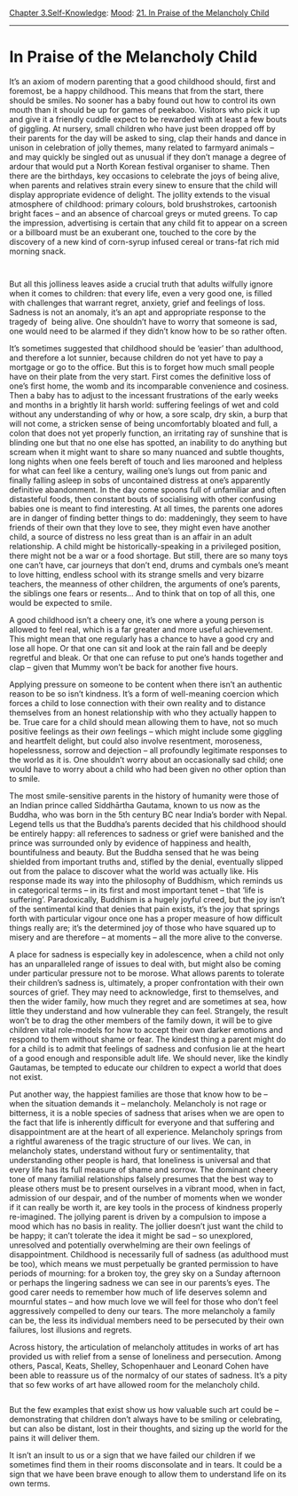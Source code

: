 [Chapter 3.Self-Knowledge](https://www.theschooloflife.com/thebookoflife/category/self-knowledge/): [Mood](https://www.theschooloflife.com/thebookoflife/category/self-knowledge/mood/): [21. In Praise of the Melancholy Child](https://www.theschooloflife.com/thebookoflife/in-praise-of-the-melancholy-child/)

* * *

# In Praise of the Melancholy Child

It’s an axiom of modern parenting that a good childhood should, first and foremost, be a happy childhood. This means that from the start, there should be smiles. No sooner has a baby found out how to control its own mouth than it should be up for games of peekaboo. Visitors who pick it up and give it a friendly cuddle expect to be rewarded with at least a few bouts of giggling. At nursery, small children who have just been dropped off by their parents for the day will be asked to sing, clap their hands and dance in unison in celebration of jolly themes, many related to farmyard animals – and may quickly be singled out as unusual if they don’t manage a degree of ardour that would put a North Korean festival organiser to shame. Then there are the birthdays, key occasions to celebrate the joys of being alive, when parents and relatives strain every sinew to ensure that the child will display appropriate evidence of delight. The jollity extends to the visual atmosphere of childhood: primary colours, bold brushstrokes, cartoonish bright faces – and an absence of charcoal greys or muted greens. To cap the impression, advertising is certain that any child fit to appear on a screen or a billboard must be an exuberant one, touched to the core by the discovery of a new kind of corn-syrup infused cereal or trans-fat rich mid morning snack.

<figure class="aligncenter"><img src="https://lh3.googleusercontent.com/L1dxo_UkrRWeaU5tHvl3hjCBM6UKu4xKX0-51y_27U-3dJZQMH8CQQ2Qo9afzEORQoTC6cRBMP0u1gpOQnr4ayTGIz7sgpdWG1IvG4aFSCniq7rET7nN5XFAYJ_bCMkc5blFZrYE" alt=""></figure>

<figure class="aligncenter"><img src="https://lh5.googleusercontent.com/jURTY8XLddAwdk-uY55HUBC9btRO_QgJ_CUhdvU52HzFEwVznqZ-2XGI723TM1YdUMHCiNVuhTVC9iYKwz7sYGEud3ha6L9CW2w7xTFAhQhWHoa80gOMUPDsDudllauWmkpadf9d" alt=""></figure>

But all this jolliness leaves aside a crucial truth that adults wilfully ignore when it comes to children: that every life, even a very good one, is filled with challenges that warrant regret, anxiety, grief and feelings of loss. Sadness is not an anomaly, it’s an apt and appropriate response to the tragedy of&nbsp; being alive. One shouldn’t have to worry that someone is sad, one would need to be alarmed if they didn’t know how to be so rather often.

It’s sometimes suggested that childhood should be ‘easier’ than adulthood, and therefore a lot sunnier, because children do not yet have to pay a mortgage or go to the office. But this is to forget how much small people have on their plate from the very start. First comes the definitive loss of one’s first home, the womb and its incomparable convenience and cosiness. Then a baby has to adjust to the incessant frustrations of the early weeks and months in a brightly lit harsh world: suffering feelings of wet and cold without any understanding of why or how, a sore scalp, dry skin, a burp that will not come, a stricken sense of being uncomfortably bloated and full, a colon that does not yet properly function, an irritating ray of sunshine that is blinding one but that no one else has spotted, an inability to do anything but scream when it might want to share so many nuanced and subtle thoughts, long nights when one feels bereft of touch and lies marooned and helpless for what can feel like a century, wailing one’s lungs out from panic and finally falling asleep in sobs of uncontained distress at one’s apparently definitive abandonment. In the day come spoons full of unfamiliar and often distasteful foods, then constant bouts of socialising with other confusing babies one is meant to find interesting. At all times, the parents one adores are in danger of finding better things to do: maddeningly, they seem to have friends of their own that they love to see, they might even have another child, a source of distress no less great than is an affair in an adult relationship. A child might be historically-speaking in a privileged position, there might not be a war or a food shortage. But still, there are so many toys one can’t have, car journeys that don’t end, drums and cymbals one’s meant to love hitting, endless school with its strange smells and very bizarre teachers, the meanness of other children, the arguments of one’s parents, the siblings one fears or resents… And to think that on top of all this, one would be expected to smile.

A good childhood isn’t a cheery one, it’s one where a young person is allowed to feel real, which is a far greater and more useful achievement. This might mean that one regularly has a chance to have a good cry and lose all hope. Or that one can sit and look at the rain fall and be deeply regretful and bleak. Or that one can refuse to put one’s hands together and clap – given that Mummy won’t be back for another five hours.&nbsp;

Applying pressure on someone to be content when there isn’t an authentic reason to be so isn’t kindness. It’s a form of well-meaning coercion which forces a child to lose connection with their own reality and to distance themselves from an honest relationship with who they actually happen to be. True care for a child should mean allowing them to have, not so much positive feelings as their _own_ feelings – which might include some giggling and heartfelt delight, but could also involve resentment, moroseness, hopelessness, sorrow and dejection – all profoundly legitimate responses to the world as it is. One shouldn’t worry about an occasionally sad child; one would have to worry about a child who had been given no other option than to smile.

The most smile-sensitive parents in the history of humanity were those of an Indian prince called Siddhārtha Gautama, known to us now as the Buddha, who was born in the 5th century BC near India’s border with Nepal. Legend tells us that the Buddha’s parents decided that his childhood should be entirely happy: all references to sadness or grief were banished and the prince was surrounded only by evidence of happiness and health, bountifulness and beauty. But the Buddha sensed that he was being shielded from important truths and, stifled by the denial, eventually slipped out from the palace to discover what the world was actually like. His response made its way into the philosophy of Buddhism, which reminds us in categorical terms – in its first and most important tenet – that ‘life is suffering’. Paradoxically, Buddhism is a hugely joyful creed, but the joy isn’t of the sentimental kind that denies that pain exists, it’s the joy that springs forth with particular vigour once one has a proper measure of how difficult things really are; it’s the determined joy of those who have squared up to misery and are therefore – at moments – all the more alive to the converse.

A place for sadness is especially key in adolescence, when a child not only has an unparalleled range of issues to deal with, but might also be coming under particular pressure not to be morose. What allows parents to tolerate their children’s sadness is, ultimately, a proper confrontation with their own sources of grief. They may need to acknowledge, first to themselves, and then the wider family, how much they regret and are sometimes at sea, how little they understand and how vulnerable they can feel. Strangely, the result won’t be to drag the other members of the family down, it will be to give children vital role-models for how to accept their own darker emotions and respond to them without shame or fear. The kindest thing a parent might do for a child is to admit that feelings of sadness and confusion lie at the heart of a good enough and responsible adult life. We should never, like the kindly Gautamas, be tempted to educate our children to expect a world that does not exist.

Put another way, the happiest families are those that know how to be – when the situation demands it – melancholy. Melancholy is not rage or bitterness, it is a noble species of sadness that arises when we are open to the fact that life is inherently difficult for everyone and that suffering and disappointment are at the heart of all experience. Melancholy springs from a rightful awareness of the tragic structure of our lives. We can, in melancholy states, understand without fury or sentimentality, that understanding other people is hard, that loneliness is universal and that every life has its full measure of shame and sorrow. The dominant cheery tone of many familial relationships falsely presumes that the best way to please others must be to present ourselves in a vibrant mood, when in fact, admission of our despair, and of the number of moments when we wonder if it can really be worth it, are key tools in the process of kindness properly re-imagined. The jollying parent is driven by a compulsion to impose a mood which has no basis in reality. The jollier doesn’t just want the child to be happy; it can’t tolerate the idea it might be sad – so unexplored, unresolved and potentially overwhelming are their own feelings of disappointment. Childhood is necessarily full of sadness (as adulthood must be too), which means we must perpetually be granted permission to have periods of mourning: for a broken toy, the grey sky on a Sunday afternoon or perhaps the lingering sadness we can see in our parents’s eyes. The good carer needs to remember how much of life deserves solemn and mournful states – and how much love we will feel for those who don’t feel aggressively compelled to deny our tears. The more melancholy a family can be, the less its individual members need to be persecuted by their own failures, lost illusions and regrets.

Across history, the articulation of melancholy attitudes in works of art has provided us with relief from a sense of loneliness and persecution. Among others, Pascal, Keats, Shelley, Schopenhauer and Leonard Cohen have been able to reassure us of the normalcy of our states of sadness. It’s a pity that so few works of art have allowed room for the melancholy child.

<figure class="aligncenter"><img src="https://lh4.googleusercontent.com/8CDsjqnFeLDF6DjrDXmC_kac5mMLXNsY_TJ-IHQn0YziQ-qFZyW3X14hSNbNGG8aRkt2QtOo9gd9KJ-ZOlnKjpNSWOlePq3szlHdN0bbrigSXorARg27EZkgsgTTOvi29UgeZCT-" alt=""></figure>

But the few examples that exist show us how valuable such art could be – demonstrating that children don’t always have to be smiling or celebrating, but can also be distant, lost in their thoughts, and sizing up the world for the pains it will deliver them.

It isn’t an insult to us or a sign that we have failed our children if we sometimes find them in their rooms disconsolate and in tears. It could be a sign that we have been brave enough to allow them to understand life on its own terms.
